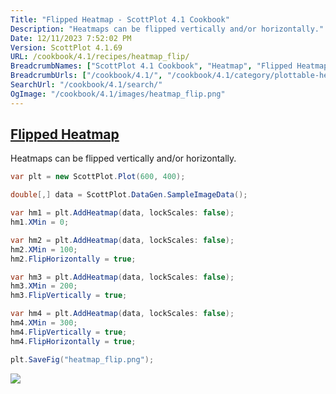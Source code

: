 ```yaml
---
Title: "Flipped Heatmap - ScottPlot 4.1 Cookbook"
Description: "Heatmaps can be flipped vertically and/or horizontally."
Date: 12/11/2023 7:52:02 PM
Version: ScottPlot 4.1.69
URL: /cookbook/4.1/recipes/heatmap_flip/
BreadcrumbNames: ["ScottPlot 4.1 Cookbook", "Heatmap", "Flipped Heatmap"]
BreadcrumbUrls: ["/cookbook/4.1/", "/cookbook/4.1/category/plottable-heatmap", "/cookbook/4.1/recipes/heatmap_flip/"]
SearchUrl: "/cookbook/4.1/search/"
OgImage: "/cookbook/4.1/images/heatmap_flip.png"
---
```


<h2><a href='/cookbook/4.1/recipes/heatmap_flip/'>Flipped Heatmap</a></h2>

Heatmaps can be flipped vertically and/or horizontally.

```cs
var plt = new ScottPlot.Plot(600, 400);

double[,] data = ScottPlot.DataGen.SampleImageData();

var hm1 = plt.AddHeatmap(data, lockScales: false);
hm1.XMin = 0;

var hm2 = plt.AddHeatmap(data, lockScales: false);
hm2.XMin = 100;
hm2.FlipHorizontally = true;

var hm3 = plt.AddHeatmap(data, lockScales: false);
hm3.XMin = 200;
hm3.FlipVertically = true;

var hm4 = plt.AddHeatmap(data, lockScales: false);
hm4.XMin = 300;
hm4.FlipVertically = true;
hm4.FlipHorizontally = true;

plt.SaveFig("heatmap_flip.png");
```

<img src='../../images/heatmap_flip.png' class='d-block mx-auto my-5' />



